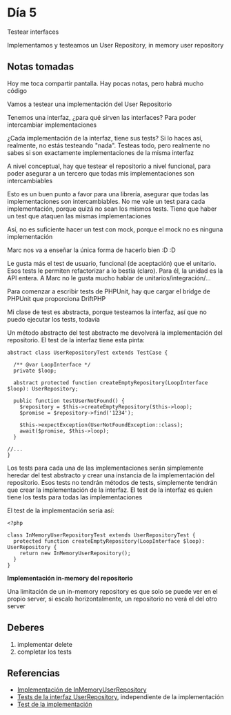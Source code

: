 # Día 5

Testear interfaces

Implementamos y testeamos un User Repository, in memory user repository

## Notas tomadas

Hoy me toca compartir pantalla. Hay pocas notas, pero habrá mucho código

Vamos a testear una implementación del User Repositorio

Tenemos una interfaz, ¿para qué sirven las interfaces? Para poder intercambiar
implementaciones

¿Cada implementación de la interfaz, tiene sus tests? Si lo haces así,
realmente, no estás testeando "nada". Testeas todo, pero realmente no sabes si
son exactamente implementaciones de la misma interfaz

A nivel conceptual, hay que testear el repositorio a nivel funcional, para poder
asegurar a un tercero que todas mis implementaciones son intercambiables

Esto es un buen punto a favor para una librería, asegurar que todas las
implementaciones son intercambiables. No me vale un test para cada implementación,
porque quizá no sean los mismos tests. Tiene que haber un test que ataquen
las mismas implementaciones

Así, no es suficiente hacer un test con mock, porque el mock no es ninguna
implementación

Marc nos va a enseñar la única forma de hacerlo bien :D :D

Le gusta más el test de usuario, funcional (de aceptación) que el unitario.
Esos tests le permiten refactorizar a lo bestia (claro). Para él, la unidad es
la API entera. A Marc no le gusta mucho hablar de unitarios/integración/...

Para comenzar a escribir tests de PHPUnit, hay que cargar el bridge de PHPUnit
que proporciona DriftPHP

Mi clase de test es abstracta, porque testeamos la interfaz, así que no puedo
ejecutar los tests, todavía

Un método abstracto del test abstracto me devolverá la implementación del
repositorio. El test de la interfaz tiene esta pinta:

```
abstract class UserRepositoryTest extends TestCase {

  /** @var LoopInterface */
  private $loop;

  abstract protected function createEmptyRepository(LoopInterface $loop): UserRepository;

  public function testUserNotFound() {
    $repository = $this->createEmptyRepository($this->loop);
    $promise = $repository->find('1234');

    $this->expectException(UserNotFoundException::class);
    await($promise, $this->loop);
  }

//...
}  
```

Los tests para cada una de las implementaciones serán simplemente heredar del
test abstracto y crear una instancia de la implementación del repositorio. Esos
tests no tendrán métodos de tests, simplemente tendrán que crear la implementación
de la interfaz. El test de la interfaz es quien tiene los tests para todas
las implementaciones

El test de la implementación sería así:

```
<?php

class InMemoryUserRepositoryTest extends UserRepositoryTest {
  protected function createEmptyRepository(LoopInterface $loop): UserRepository {
    return new InMemoryUserRepository();
  }
}
```

**Implementación in-memory del repositorio**

Una limitación de un in-memory repository es que solo se puede ver en el propio
server, si escalo horizontalmente, un repositorio no verá el del otro server

## Deberes

1. implementar delete
2. completar los tests

## Referencias

- [Implementación de InMemoryUserRepository](https://github.com/rchavarria/driftphp-skeleton/blob/master/src/Domain/Model/User/InMemoryUserRepository.php)
- [Tests de la interfaz UserRepository](https://github.com/rchavarria/driftphp-skeleton/blob/master/test/Domain/Model/User/UserRepositoryTest.php),
independiente de la implementación
- [Test de la implementación](https://github.com/rchavarria/driftphp-skeleton/blob/master/test/Domain/Model/User/InMemoryUserRepositoryTest.php)